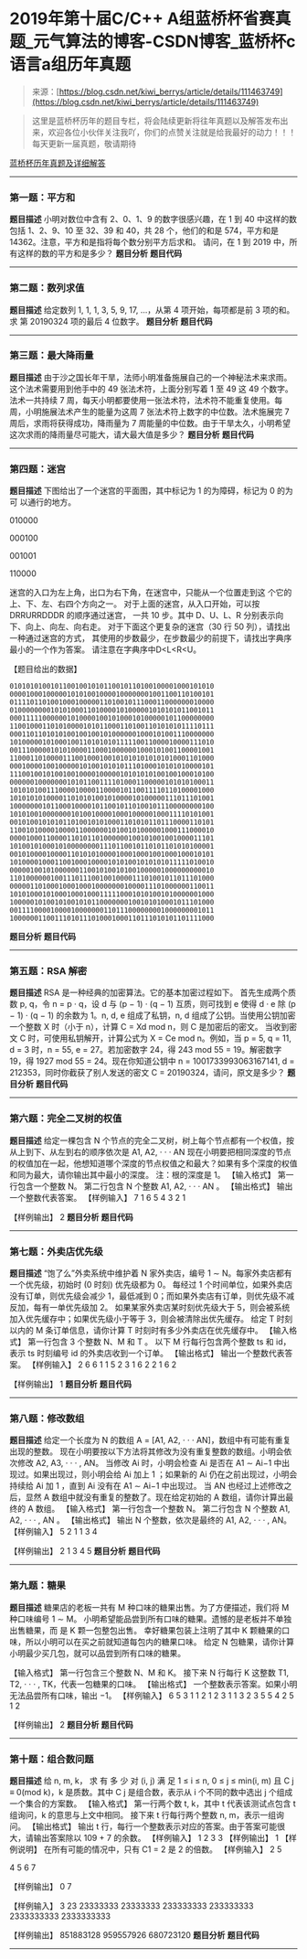 <!--yml
category: 蓝桥杯
date: 2022-04-26 11:23:42
-->

# 2019年第十届C/C++ A组蓝桥杯省赛真题_元气算法的博客-CSDN博客_蓝桥杯c语言a组历年真题

> 来源：[https://blog.csdn.net/kiwi_berrys/article/details/111463749](https://blog.csdn.net/kiwi_berrys/article/details/111463749)

> 这里是蓝桥杯历年的题目专栏，将会陆续更新将往年真题以及解答发布出来，欢迎各位小伙伴关注我吖，你们的点赞关注就是给我最好的动力！！！
> <font>每天更新一届真题，敬请期待</font>

[蓝桥杯历年真题及详细解答](https://blog.csdn.net/kiwi_berrys/article/details/111186204)

* * *

### 第一题：平方和

**题目描述**
小明对数位中含有 2、0、1、9 的数字很感兴趣，在 1 到 40 中这样的数包括 1、2、9、10 至 32、39 和 40，共 28 个，他们的和是 574，平方和是 14362。注意，平方和是指将每个数分别平方后求和。
请问，在 1 到 2019 中，所有这样的数的平方和是多少？
**题目分析**
**题目代码**

* * *

### 第二题：数列求值

**题目描述**
给定数列 1, 1, 1, 3, 5, 9, 17, …，从第 4 项开始，每项都是前 3 项的和。求
第 20190324 项的最后 4 位数字。
**题目分析**
**题目代码**

* * *

### 第三题：最大降雨量

**题目描述**
由于沙之国长年干旱，法师小明准备施展自己的一个神秘法术来求雨。这个法术需要用到他手中的 49 张法术符，上面分别写着 1 至 49 这 49 个数字。法术一共持续 7 周，每天小明都要使用一张法术符，法术符不能重复使用。每周，小明施展法术产生的能量为这周 7 张法术符上数字的中位数。法术施展完 7 周后，求雨将获得成功，降雨量为 7 周能量的中位数。由于干旱太久，小明希望这次求雨的降雨量尽可能大，请大最大值是多少？
**题目分析**
**题目代码**

* * *

### 第四题：迷宫

**题目描述**
下图给出了一个迷宫的平面图，其中标记为 1 的为障碍，标记为 0 的为可 以通行的地方。

010000

000100

001001

110000

迷宫的入口为左上角，出口为右下角，在迷宫中，只能从一个位置走到这 个它的上、下、左、右四个方向之一。 对于上面的迷宫，从入口开始，可以按DRRURRDDDR 的顺序通过迷宫， 一共 10 步。其中 D、U、L、R 分别表示向下、向上、向左、向右走。 对于下面这个更复杂的迷宫（30 行 50 列），请找出一种通过迷宫的方式， 其使用的步数最少，在步数最少的前提下，请找出字典序最小的一个作为答案。 请注意在字典序中D<L<R<U。

【题目给出的数据】

```
01010101001011001001010110010110100100001000101010
00001000100000101010010000100000001001100110100101
01111011010010001000001101001011100011000000010000
01000000001010100011010000101000001010101011001011
00011111000000101000010010100010100000101100000000
11001000110101000010101100011010011010101011110111
00011011010101001001001010000001000101001110000000
10100000101000100110101010111110011000010000111010
00111000001010100001100010000001000101001100001001
11000110100001110010001001010101010101010001101000
00010000100100000101001010101110100010101010000101
11100100101001001000010000010101010100100100010100
00000010000000101011001111010001100000101010100011
10101010011100001000011000010110011110110100001000
10101010100001101010100101000010100000111011101001
10000000101100010000101100101101001011100000000100
10101001000000010100100001000100000100011110101001
00101001010101101001010100011010101101110000110101
11001010000100001100000010100101000001000111000010
00001000110000110101101000000100101001001000011101
10100101000101000000001110110010110101101010100001
00101000010000110101010000100010001001000100010101
10100001000110010001000010101001010101011111010010
00000100101000000110010100101001000001000000000010
11010000001001110111001001000011101001011011101000
00000110100010001000100000001000011101000000110011
10101000101000100010001111100010101001010000001000
10000010100101001010110000000100101010001011101000
00111100001000010000000110111000000001000000001011
10000001100111010111010001000110111010101101111000 
```

**题目分析**
**题目代码**

* * *

### 第五题：RSA 解密

**题目描述**
RSA 是一种经典的加密算法。它的基本加密过程如下。
首先生成两个质数 p, q，令 n = p · q，设 d 与 (p − 1) · (q − 1) 互质，则可找到 e 使得 d · e 除 (p − 1) · (q − 1) 的余数为 1。n, d, e 组成了私钥，n, d 组成了公钥。当使用公钥加密一个整数 X 时（小于 n），计算 C = Xd mod n，则 C 是加密后的密文。
当收到密文 C 时，可使用私钥解开，计算公式为 X = Ce mod n。例如，当 p = 5, q = 11, d = 3 时，n = 55, e = 27。若加密数字 24，得 243 mod 55 = 19。解密数字 19，得 1927 mod 55 = 24。现在你知道公钥中 n = 1001733993063167141, d = 212353，同时你截获了别人发送的密文 C = 20190324，请问，原文是多少？
**题目分析**
**题目代码**

* * *

### 第六题：完全二叉树的权值

**题目描述**
给定一棵包含 N 个节点的完全二叉树，树上每个节点都有一个权值，按从上到下、从左到右的顺序依次是 A1, A2, · · · AN
现在小明要把相同深度的节点的权值加在一起，他想知道哪个深度的节点权值之和最大？如果有多个深度的权值和同为最大，请你输出其中最小的深度。
注：根的深度是 1。
【输入格式】
第一行包含一个整数 N。
第二行包含 N 个整数 A1, A2, · · · AN 。
【输出格式】
输出一个整数代表答案。
【样例输入】
7
1 6 5 4 3 2 1

【样例输出】
2
**题目分析**
**题目代码**

* * *

### 第七题：外卖店优先级

**题目描述**
“饱了么”外卖系统中维护着 N 家外卖店，编号 1 ∼ N。每家外卖店都有一个优先级，初始时 (0 时刻) 优先级都为 0。
每经过 1 个时间单位，如果外卖店没有订单，则优先级会减少 1，最低减到 0；而如果外卖店有订单，则优先级不减反加，每有一单优先级加 2。
如果某家外卖店某时刻优先级大于 5，则会被系统加入优先缓存中；如果优先级小于等于 3，则会被清除出优先缓存。
给定 T 时刻以内的 M 条订单信息，请你计算 T 时刻时有多少外卖店在优先缓存中。
【输入格式】
第一行包含 3 个整数 N、M 和 T 。
以下 M 行每行包含两个整数 ts 和 id，表示 ts 时刻编号 id 的外卖店收到一个订单。
【输出格式】
输出一个整数代表答案。
【样例输入】
2 6 6
1 1
5 2
3 1
6 2
2 1
6 2

【样例输出】
1
**题目分析**
**题目代码**

* * *

### 第八题：修改数组

**题目描述**
给定一个长度为 N 的数组 A = [A1, A2, · · · AN]，数组中有可能有重复出现的整数。
现在小明要按以下方法将其修改为没有重复整数的数组。小明会依次修改
A2, A3, · · · , AN。
当修改 Ai 时，小明会检查 Ai 是否在 A1 ∼ Ai−1 中出现过。如果出现过，则小明会给 Ai 加上 1 ；如果新的 Ai 仍在之前出现过，小明会持续给 Ai 加 1 ，直到 Ai 没有在 A1 ∼ Ai−1 中出现过。
当 AN 也经过上述修改之后，显然 A 数组中就没有重复的整数了。现在给定初始的 A 数组，请你计算出最终的 A 数组。
【输入格式】
第一行包含一个整数 N。
第二行包含 N 个整数 A1, A2, · · · , AN 。
【输出格式】
输出 N 个整数，依次是最终的 A1, A2, · · · , AN。
【样例输入】
5
2 1 1 3 4

【样例输出】
2 1 3 4 5
**题目分析**
**题目代码**

* * *

### 第九题：糖果

**题目描述**
糖果店的老板一共有 M 种口味的糖果出售。为了方便描述，我们将 M 种口味编号 1 ∼ M。
小明希望能品尝到所有口味的糖果。遗憾的是老板并不单独出售糖果，而 是 K 颗一包整包出售。
幸好糖果包装上注明了其中 K 颗糖果的口味，所以小明可以在买之前就知道每包内的糖果口味。
给定 N 包糖果，请你计算小明最少买几包，就可以品尝到所有口味的糖果。

【输入格式】
第一行包含三个整数 N、M 和 K。
接下来 N 行每行 K 这整数 T1, T2, · · · , TK，代表一包糖果的口味。
【输出格式】
一个整数表示答案。如果小明无法品尝所有口味，输出 −1。
【样例输入】
6 5 3
1 1 2
1 2 3
1 1 3
2 3 5
5 4 2
5 1 2

【样例输出】
2
**题目分析**
**题目代码**

* * *

### 第十题：组合数问题

**题目描述**
给 n, m, k， 求 有 多 少 对 (i, j) 满 足 1 ≤ i ≤ n, 0 ≤ j ≤ min(i, m) 且 C j ≡
0(mod k)，k 是质数。其中 C j 是组合数，表示从 i 个不同的数中选出 j 个组成
一个集合的方案数。
【输入格式】
第一行两个数 t, k，其中 t 代表该测试点包含 t 组询问，k 的意思与上文中相同。
接下来 t 行每行两个整数 n, m，表示一组询问。
【输出格式】
输出 t 行，每行一个整数表示对应的答案。由于答案可能很大，请输出答案除以 109 + 7 的余数。
【样例输入】
1 2
3 3
【样例输出】
1
【样例说明】
在所有可能的情况中，只有 C1 = 2 是 2 的倍数。
【样例输入】
2 5

4 5
6 7

【样例输出】
0
7

【样例输入】
3 23
23333333 23333333
233333333 233333333
2333333333 2333333333

【样例输出】
851883128
959557926
680723120
**题目分析**
**题目代码**

* * *